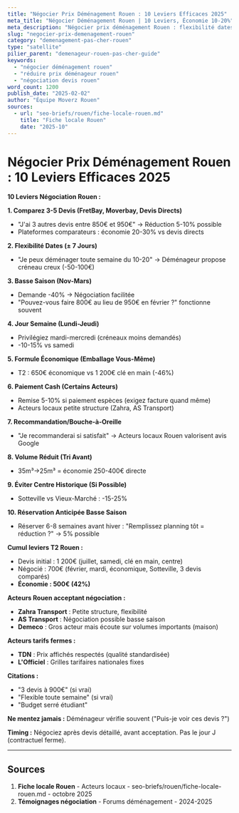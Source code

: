 ```yaml
---
title: "Négocier Prix Déménagement Rouen : 10 Leviers Efficaces 2025"
meta_title: "Négocier Déménagement Rouen | 10 Leviers, Économie 10-20%"
meta_description: "Négocier prix déménagement Rouen : flexibilité dates, comparaison devis, basse saison, paiement cash. Économie 10-20% (100-300€). Acteurs acceptant négociation."
slug: "negocier-prix-demenagement-rouen"
category: "demenagement-pas-cher-rouen"
type: "satellite"
pilier_parent: "demenageur-rouen-pas-cher-guide"
keywords:
  - "négocier déménagement rouen"
  - "réduire prix déménageur rouen"
  - "négociation devis rouen"
word_count: 1200
publish_date: "2025-02-02"
author: "Équipe Moverz Rouen"
sources:
  - url: "seo-briefs/rouen/fiche-locale-rouen.md"
    title: "Fiche locale Rouen"
    date: "2025-10"
---
```


# Négocier Prix Déménagement Rouen : 10 Leviers Efficaces 2025

**10 Leviers Négociation Rouen :**

**1. Comparez 3-5 Devis (FretBay, Moverbay, Devis Directs)**
- "J'ai 3 autres devis entre 850€ et 950€" → Réduction 5-10% possible
- Plateformes comparateurs : économie 20-30% vs devis directs

**2. Flexibilité Dates (± 7 Jours)**
- "Je peux déménager toute semaine du 10-20" → Déménageur propose créneau creux (-50-100€)

**3. Basse Saison (Nov-Mars)**
- Demande -40% → Négociation facilitée
- "Pouvez-vous faire 800€ au lieu de 950€ en février ?" fonctionne souvent

**4. Jour Semaine (Lundi-Jeudi)**
- Privilégiez mardi-mercredi (créneaux moins demandés)
- -10-15% vs samedi

**5. Formule Économique (Emballage Vous-Même)**
- T2 : 650€ économique vs 1 200€ clé en main (-46%)

**6. Paiement Cash (Certains Acteurs)**
- Remise 5-10% si paiement espèces (exigez facture quand même)
- Acteurs locaux petite structure (Zahra, AS Transport)

**7. Recommandation/Bouche-à-Oreille**
- "Je recommanderai si satisfait" → Acteurs locaux Rouen valorisent avis Google

**8. Volume Réduit (Tri Avant)**
- 35m³→25m³ = économie 250-400€ directe

**9. Éviter Centre Historique (Si Possible)**
- Sotteville vs Vieux-Marché : -15-25%

**10. Réservation Anticipée Basse Saison**
- Réserver 6-8 semaines avant hiver : "Remplissez planning tôt = réduction ?" → 5% possible

**Cumul leviers T2 Rouen :**
- Devis initial : 1 200€ (juillet, samedi, clé en main, centre)
- Négocié : 700€ (février, mardi, économique, Sotteville, 3 devis comparés)
- **Économie : 500€ (42%)**

**Acteurs Rouen acceptant négociation :**
- **Zahra Transport** : Petite structure, flexibilité
- **AS Transport** : Négociation possible basse saison
- **Demeco** : Gros acteur mais écoute sur volumes importants (maison)

**Acteurs tarifs fermes :**
- **TDN** : Prix affichés respectés (qualité standardisée)
- **L'Officiel** : Grilles tarifaires nationales fixes

**Citations :**
- "3 devis à 900€" (si vrai)
- "Flexible toute semaine" (si vrai)
- "Budget serré étudiant"

**Ne mentez jamais :** Déménageur vérifie souvent ("Puis-je voir ces devis ?")

**Timing :** Négociez après devis détaillé, avant acceptation. Pas le jour J (contractuel ferme).

---

## Sources

1. **Fiche locale Rouen** - Acteurs locaux - seo-briefs/rouen/fiche-locale-rouen.md - octobre 2025
2. **Témoignages négociation** - Forums déménagement - 2024-2025

